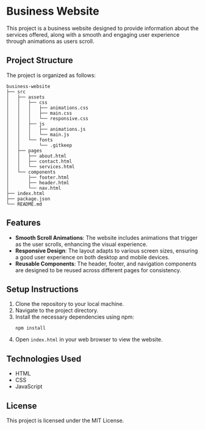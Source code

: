 # Business Website

This project is a business website designed to provide information about the services offered, along with a smooth and engaging user experience through animations as users scroll.

## Project Structure

The project is organized as follows:

```
business-website
├── src
│   ├── assets
│   │   ├── css
│   │   │   ├── animations.css
│   │   │   ├── main.css
│   │   │   └── responsive.css
│   │   ├── js
│   │   │   ├── animations.js
│   │   │   └── main.js
│   │   └── fonts
│   │       └── .gitkeep
│   ├── pages
│   │   ├── about.html
│   │   ├── contact.html
│   │   └── services.html
│   └── components
│       ├── footer.html
│       ├── header.html
│       └── nav.html
├── index.html
├── package.json
└── README.md
```

## Features

- **Smooth Scroll Animations**: The website includes animations that trigger as the user scrolls, enhancing the visual experience.
- **Responsive Design**: The layout adapts to various screen sizes, ensuring a good user experience on both desktop and mobile devices.
- **Reusable Components**: The header, footer, and navigation components are designed to be reused across different pages for consistency.

## Setup Instructions

1. Clone the repository to your local machine.
2. Navigate to the project directory.
3. Install the necessary dependencies using npm:
   ```
   npm install
   ```
4. Open `index.html` in your web browser to view the website.

## Technologies Used

- HTML
- CSS
- JavaScript

## License

This project is licensed under the MIT License.